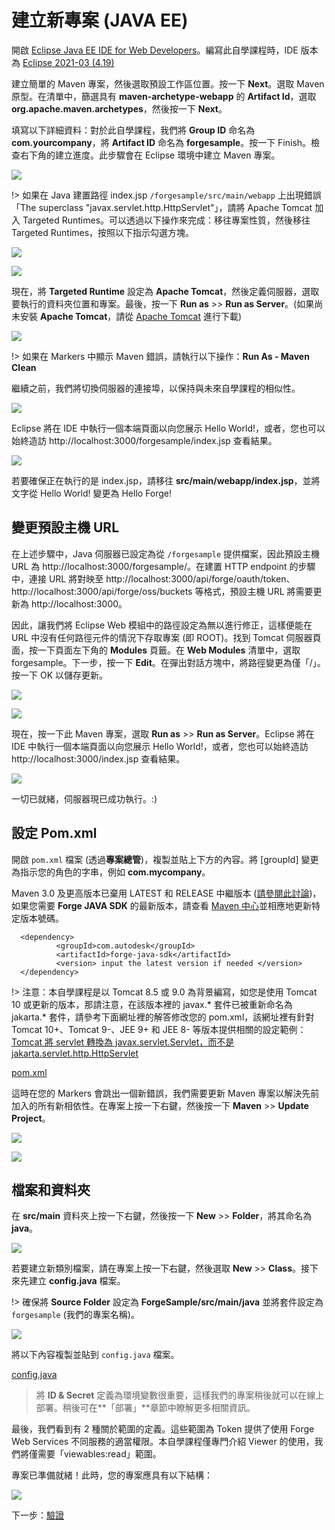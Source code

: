 # 建立新專案 (JAVA EE)

開啟 [Eclipse Java EE IDE for Web Developers](http://www.eclipse.org/downloads/packages/eclipse-ide-java-ee-developers/oxygen3)。編寫此自學課程時，IDE 版本為 [Eclipse 2021-03 (4.19)](https://www.eclipse.org/downloads/packages/release/2021-03/r)

建立簡單的 Maven 專案，然後選取預設工作區位置。按一下 **Next**。選取 Maven 原型。在清單中，篩選具有 **maven-archetype-webapp** 的 **Artifact Id**，選取 **org.apache.maven.archetypes**，然後按一下 **Next**。

填寫以下詳細資料：對於此自學課程，我們將 **Group ID** 命名為 **com.yourcompany**，將 **Artifact ID** 命名為 **forgesample**。按一下 Finish。檢查右下角的建立進度。此步驟會在 Eclipse 環境中建立 Maven 專案。 

![](_media/java/eclipse_create_project.gif)

!> 如果在 Java 建置路徑 index.jsp `/forgesample/src/main/webapp` 上出現錯誤「The superclass "javax.servlet.http.HttpServlet"」，請將 Apache Tomcat 加入 Targeted Runtimes。可以透過以下操作來完成：移往專案性質，然後移往 Targeted Runtimes，按照以下指示勾選方塊。

![](_media/java/eclipse_HttpServlet.png)

![](_media/java/eclipse_target_runtime.png)


現在，將 **Targeted Runtime** 設定為 **Apache Tomcat**，然後定義伺服器，選取要執行的資料夾位置和專案。最後，按一下 **Run as** >> **Run as Server**。(如果尚未安裝 **Apache Tomcat**，請從 [Apache Tomcat](https://tomcat.apache.org/download-90.cgi) 進行下載)

![](_media/java/eclipse_run_tomcat.gif)

!> 如果在 Markers 中顯示 Maven 錯誤，請執行以下操作：**Run As - Maven Clean**

繼續之前，我們將切換伺服器的連接埠，以保持與未來自學課程的相似性。 

![](_media/java/eclipse_change_server_port.gif)

Eclipse 將在 IDE 中執行一個本端頁面以向您展示 Hello World!，或者，您也可以始終造訪 http://localhost:3000/forgesample/index.jsp 查看結果。

![](_media/java/eclipse_helloworld_default.png)

若要確保正在執行的是 index.jsp，請移往 **src/main/webapp/index.jsp**，並將文字從 Hello World! 變更為 Hello Forge!

## 變更預設主機 URL
在上述步驟中，Java 伺服器已設定為從 `/forgesample` 提供檔案，因此預設主機 URL 為 http://localhost:3000/forgesample/。在建置 HTTP endpoint 的步驟中，連接 URL 將對映至 http://localhost:3000/api/forge/oauth/token、http://localhost:3000/api/forge/oss/buckets 等格式，預設主機 URL 將需要更新為 http://localhost:3000。

因此，讓我們將 Eclipse Web 模組中的路徑設定為無以進行修正，這樣便能在 URL 中沒有任何路徑元件的情況下存取專案 (即 ROOT)。找到 Tomcat 伺服器頁面，按一下頁面左下角的 **Modules** 頁籤。在 **Web Modules** 清單中，選取 forgesample。下一步，按一下 __Edit__。在彈出對話方塊中，將路徑變更為僅「/」。按一下 OK 以儲存更新。

![](_media/java/eclipse_webmodules_path.gif)

![](_media/java/eclipse_server_default_host.png)

現在，按一下此 Maven 專案，選取 **Run as** >> **Run as Server**。Eclipse 將在 IDE 中執行一個本端頁面以向您展示 Hello World!，或者，您也可以始終造訪 http://localhost:3000/index.jsp 查看結果。

![](_media/java/eclipse_helloworld_default_new_host.png)


一切已就緒，伺服器現已成功執行。:)

## 設定 Pom.xml

開啟 `pom.xml` 檔案 (透過**專案總管**)，複製並貼上下方的內容。將 \[groupId] 變更為指示您的角色的字串，例如 **com.mycompany**。

Maven 3.0 及更高版本已棄用 LATEST 和 RELEASE 中繼版本 ([請參閱此討論](https://stackoverflow.com/questions/30571/how-do-i-tell-maven-to-use-the-latest-version-of-a-dependency))，如果您需要 **Forge JAVA SDK** 的最新版本，請查看 [Maven 中心](https://search.maven.org/search?q=a:forge-java-sdk)並相應地更新特定版本號碼。 
  ```
    <dependency>
            <groupId>com.autodesk</groupId>
            <artifactId>forge-java-sdk</artifactId> 
            <version> input the latest version if needed </version>
    </dependency>
  ```

!> 注意：本自學課程是以 Tomcat 8.5 或 9.0 為背景編寫，如您是使用 Tomcat 10 或更新的版本，那請注意，在該版本裡的 javax.* 套件已被重新命名為 jakarta.* 套件，請參考下面網址裡的解答修改您的 pom.xml，該網址裡有針對 Tomcat 10+、Tomcat 9-、JEE 9+ 和 JEE 8- 等版本提供相關的設定範例：[Tomcat 將 servlet 轉換為 javax.servlet.Servlet，而不是jakarta.servlet.http.HttpServlet](https://stackoverflow.com/questions/65703840/tomcat-casting-servlets-to-javax-servlet-servlet-instead-of-jakarta-servlet-http/65704617#65704617) 

[pom.xml](_snippets/viewmodels/java/pom.xml ':include :type=code xml')

這時在您的 Markers 會跳出一個新錯誤，我們需要更新 Maven 專案以解決先前加入的所有新相依性。在專案上按一下右鍵，然後按一下 **Maven** >> **Update Project**。

![](_media/java/Eclipse_maven_error.png) 

![](_media/java/Eclipse_maven_update_project.png)

## 檔案和資料夾

在 **src/main** 資料夾上按一下右鍵，然後按一下 **New** >> **Folder**，將其命名為 **java**。

![](_media/java/Eclipse_tree_structure_java_folder.png)

若要建立新類別檔案，請在專案上按一下右鍵，然後選取 **New** >> **Class**。接下來先建立 **config.java** 檔案。

!> 確保將 **Source Folder** 設定為 **ForgeSample/src/main/java** 並將套件設定為 `forgesample` (我們的專案名稱)。

![](_media/java/Eclipse_maven_java_class.png)

將以下內容複製並貼到 `config.java` 檔案。

[config.java](_snippets/viewmodels/java/config.java ':include :type=code java')

> 將 **ID & Secret** 定義為環境變數很重要，這樣我們的專案稍後就可以在線上部署。稍後可在**「部署」**章節中瞭解更多相關資訊。

最後，我們看到有 2 種關於範圍的定義。這些範圍為 Token 提供了使用 Forge Web Services 不同服務的適當權限。本自學課程僅專門介紹 Viewer 的使用，我們將僅需要「viewables:read」範圍。

專案已準備就緒！此時，您的專案應具有以下結構：

 ![](_media/java/Eclipse_config_class.png)

下一步：[驗證](/zh-TW/oauth/2legged/)